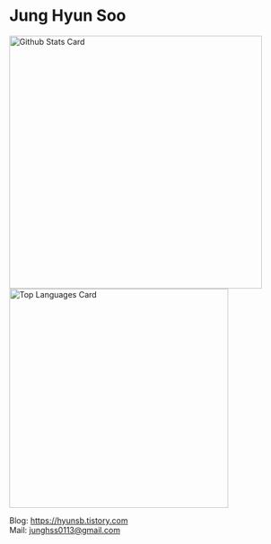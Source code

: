 # Jung Hyun Soo


 
<div display="flex">
  <!-- markdownlint-disable MD033 -->
  <a href="https://github.com/anuraghazra/github-readme-stats#github-stats-card">
    <img
      src="https://github-readme-stats.vercel.app/api?username=hyunsb&hide_title=true&show_icons=true&include_all_commits=true&count_private=true&hide_border=true&theme=onedark&title_color=446FC1&text_color=f0eee9&icon_color=446FC1"
      alt="Github Stats Card"
      width="450"
  /></a>
    <a href="https://github.com/anuraghazra/github-readme-stats#top-languages-card">
    <img
      src="https://github-readme-stats.vercel.app/api/top-langs?username=hyunsb&hide=Hack&hide_title=true&layout=compact&langs_count=5&hide_border=true&theme=onedark&title_color=5f4b8b&text_color=f0eee9&icon_color=00abc0"
      alt="Top Languages Card"
      width="390"
  /></a>
</div>

Blog: https://hyunsb.tistory.com </br>
Mail: junghss0113@gmail.com

